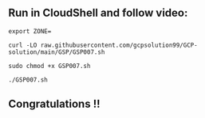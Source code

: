 ## Run in CloudShell and follow video:

```
export ZONE=
```

```
curl -LO raw.githubusercontent.com/gcpsolution99/GCP-solution/main/GSP/GSP007.sh

sudo chmod +x GSP007.sh

./GSP007.sh
```

## Congratulations !!

